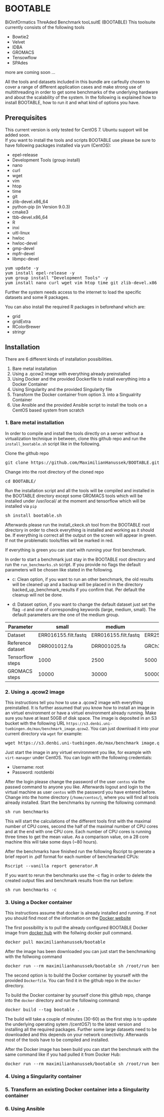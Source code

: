# BOOTABLE
BiOinfOrmatics ThreAded Benchmark tooLsuitE (BOOTABLE)
This toolsuite currently consists of the following tools
- Bowtie2
- Velvet
- IDBA
- GROMACS
- Tensowflow
- SPAdes

more are coming soon ...
 
All the tools and datasets included in this bundle are carfeully chosen to 
cover a range of different application cases and make strong use of multithreading 
in order to get some benchmarks of the underlying hardware and about the scalability of the system.
In the following is explained how to install BOOTABLE, how to run it and what kind of options you have.

## Prerequisites
This current version is only tested for CentOS 7. Ubuntu support will be added soon.  
If you want to install the tools and scripts BOOTABLE use please be sure to have following packages installed via yum (CentOS):
- epel-release
- Development Tools (group install)
- nano
- curl
- wget
- vim
- htop
- time
- git
- zlib-devel.x86_64
- python-pip (in Version 9.0.3)
- cmake3
- tbb-devel.x86_64
- R
- inxi
- uitl-linux
- hwloc
- hwloc-devel
- gmp-devel 
- mpfr-devel 
- libmpc-devel

<pre>yum update -y
yum install epel-release -y
yum group install "Development Tools" -y
yum install nano curl wget vim htop time git zlib-devel.x86_64 python-pip inxi cmake3 tbb-devel.x86_64 util-linux hwloc hwloc-devel gmp-devel mpfr-devel libmpc-devel R -y</pre>


Further the system needs access to the internet to load the specific datasets and some R packages.

You can also install the required R packages in beforehand which are:
- grid
- gridExtra
- RColorBrewer
- stringr

## Installation

There are 6 different kinds of installation possibilities.
1. Bare metal installation
2. Using a .qcow2 image with everything already preinstalled
3. Using Docker and the provided Dockerfile to install everything into a Docker Container
4. Using Singularity and the provided Singularity file
5. Transform the Docker container from option 3. into a Singualrity Container
6. Use Ansible and the provided Ansible script to install the tools on a CentOS based system from scratch

### 1. Bare metal installation
In order to compile and install the tools directly on a server without a virtualization technique 
in between, clone this github repo and run the `install_bootable.sh` script like in the following.

Clone the github repo 
<pre>git clone https://github.com/MaximilianHanussek/BOOTABLE.git</pre>

Change into the root directory of the cloned repo
<pre>cd BOOTABLE/</pre>

Run the installation script and all the tools will be compiled and installed in the BOOTABLE directory except some GROMACS tools which will be installed under /usr/local/ at the moment and tensorflow which will be installed via `pip`
<pre>sh install_bootable.sh</pre>

Afterwards please run the install_ckeck.sh tool from the BOOTABLE root directory in order to check everything is installed
and working as it should be. If everything is correct all the output on the screen will appear in green. If not the problematic tools/files will be marked in red.

If everything is green you can start with running your first benchmark.

In order to start a benchmark just stay in the BOOTABLE root directory and run the `run_benchmarks.sh` script.
If you provide no flags the default parameters will be chosen like stated in the following.

- c: Clean option, if you want to run an other benchmark, the old results will be cleaned up and a backup will be placed in 
in the directory backed_up_benchmark_results if you confirm that. Per default the cleanup will not be done.

- d: Dataset option, if you want to change the default dataset just set the flag `-d` and one of corresponding keywords (large, medium, small). The default parameters are the one of the medium group. 

|   Parameter     |        small       |        medium      |                  large                   |
|-----------------|--------------------|--------------------|------------------------------------------|
|Dataset          |ERR016155.filt.fastq|ERR016155.filt.fastq|ERR251006.filt.fastq                      |
|Reference dataset|DRR001012.fa        |DRR001025.fa        |GRCh38_full_analysis_set_plus_decoy_hla.fa|
|Tensorflow steps |1000                |2500                |5000                                      |
|GROMACS steps    |10000               |30000               |50000                                     |

### 2. Using a .qcow2 image
This instructions tell you how to use a .qcow2 image with everything preinstalled. It is further assumed that you know how to install an image in an virtuel environment or have a virtuel environment already running. Make sure you have at least 50GB of disk space. 
The image is deposited in an S3 bucket with the following URL `https://s3.denbi.uni-tuebingen.de/max/benchmark_image.qcow2`.
You can just download it into your current directory via `wget` for example:

<pre>wget https://s3.denbi.uni-tuebingen.de/max/benchmark_image.qcow2</pre>

Just start the image in any virtuel environment you like, for example with `virt-manager` under CentOS.
You can login with the following credentials:
- Username: root
- Password: rootdenbi

After the login please change the password of the user `centos` via the passwd command to anyone you like.
Afterwards logout and login to the virtual machine as user `centos` with the password you have entered before.
Change into the home directory (`/home/centos/`), where you will find all tools already installed. Start the benchmarks by running the following command:

<pre>sh run_benchmarks</pre>

This will start the calculations of the different tools first with the maximal number of CPU cores, second the half of the maximal number of CPU cores and at the end with one CPU core. Each number of CPU cores is running three times to get the mean value. As a comparison value, on a 28 core machine this will take some days (~80 hours).

After the benchmarks have finished run the following Rscript to generate a brief report in .pdf format for each number of benchmarked CPUs:

<pre>Rscript --vanilla report_generator.R</pre>

If you want to rerun the benchmarks use the -c flag in order to delete the created output files and benchmark results from the run before:

<pre>sh run_benchmarks -c</pre>



### 3. Using a Docker container
This instructions assume that docker is already installed and running. If not you should find most of the information
on the [Docker website](https://www.docker.com/get-started)

The first possibility is to pull the already configured BOOTABLE Docker image  from [docker hub](https://hub.docker.com/)
with the follwing docker pull command.

<pre>docker pull maximilianhanussek/bootable</pre>

After the image has been downloaded you can just start the benchmarking with the follwoing command

<pre>docker run --rm maximilianhanussek/bootable sh /root/run_benchmarks.sh </pre>

The second option is to build the Docker container by yourself with the provided `Dockerfile`. You can find it in the github repo
in the `docker` directory.

To build the Docker container by yourself clone this github repo, change into the `docker` directory and run the following command:

<pre>docker build --tag bootable .</pre>

The build will take a couple of minutes (30-60) as the first step is to update the underlying operating sytem /(centOS7) to the latest version and installing all the required packages. Further some large datasets need to be downloaded and this depends on your network conectivity. Afterwards most of the tools have to be compiled and installed.

After the Docker image has been build you can start the benchmark with the same command like if you had pulled it from Docker Hub:

<pre>docker run --rm maximilianhanussek/bootable sh /root/run_benchmarks.sh</pre>





### 4. Using a Singularity container

### 5. Transform an existing Docker container into a Singularity container

### 6. Using Ansible





